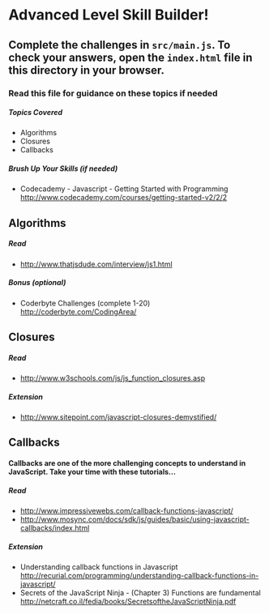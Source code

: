 # Advanced Level Skill Builder!

## Complete the challenges in ```src/main.js```. To check your answers, open the ```index.html``` file in this directory in your browser.

### Read this file for guidance on these topics if needed

##### Topics Covered

- Algorithms
- Closures
- Callbacks

##### Brush Up Your Skills (if needed)
- Codecademy - Javascript - Getting Started with Programming
<http://www.codecademy.com/courses/getting-started-v2/2/2>

## Algorithms

##### Read

- <http://www.thatjsdude.com/interview/js1.html>

##### Bonus (optional)

- Coderbyte Challenges (complete 1-20)
<http://coderbyte.com/CodingArea/>

## Closures

##### Read
- <http://www.w3schools.com/js/js_function_closures.asp>

##### Extension
- <http://www.sitepoint.com/javascript-closures-demystified/>

## Callbacks

#### Callbacks are one of the more challenging concepts to understand in JavaScript. Take your time with these tutorials...

##### Read
- <http://www.impressivewebs.com/callback-functions-javascript/>
- <http://www.mosync.com/docs/sdk/js/guides/basic/using-javascript-callbacks/index.html>

##### Extension

- Understanding callback functions in Javascript
<http://recurial.com/programming/understanding-callback-functions-in-javascript/>
- Secrets of the JavaScript Ninja - (Chapter 3) Functions are fundamental
<http://netcraft.co.il/fedia/books/SecretsoftheJavaScriptNinja.pdf>
